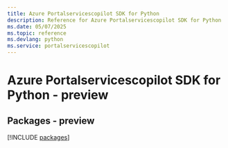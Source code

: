```yaml
---
title: Azure Portalservicescopilot SDK for Python
description: Reference for Azure Portalservicescopilot SDK for Python
ms.date: 05/07/2025
ms.topic: reference
ms.devlang: python
ms.service: portalservicescopilot
---
```

# Azure Portalservicescopilot SDK for Python - preview
## Packages - preview
[!INCLUDE [packages](portalservicescopilot-index.md)]